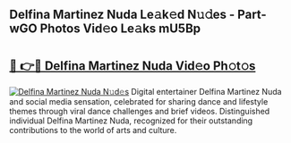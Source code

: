 ## Delfina Martinez Nuda Le𝚊k𝚎d N𝚞𝚍es - Part-wGO Photos Vid𝚎o Le𝚊ks mU5Bp

# <h2><a href="http://fbdo7oz.evod.top/?m=Delfina+Martinez+Nuda">🔗 👉🔴 Delfina Martinez Nuda Vid𝚎o Ph𝚘t𝚘s</a></h2>

[![Delfina Martinez Nuda N𝚞d𝚎s](https://i.imgur.com/8V9OHl7.gif)](http://fbdo7oz.evod.top/?m=Delfina+Martinez+Nuda)
Digital entertainer Delfina Martinez Nuda and social media sensation, celebrated for sharing dance and lifestyle themes through viral dance challenges and brief videos. Distinguished individual Delfina Martinez Nuda, recognized for their outstanding contributions to the world of arts and culture. 
